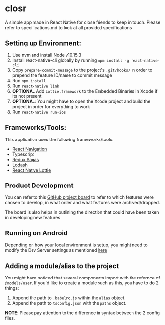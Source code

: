 # closr

A simple app made in React Native for close friends to keep in touch. Please refer to specifications.md to look at all provided specifications

## Setting up Environment:

1) Use nvm and install Node v10.15.3
2) Install react-native-cli globally by running `npm install -g react-native-cli`
3) Copy `prepare-commit-message` to the project's `.git/hooks/` in order to prepend the feature ID/name to commit message
4) Run `npm install`
5) Run `react-native link`
6) **OPTIONAL** Add `Lottie.framework` to the Embedded Binaries in Xcode if its not present
7) **OPTIONAL**: You might have to open the Xcode project and build the project in order for everything to work
8) Run `react-native run-ios` 

## Frameworks/Tools:

This application uses the following frameworks/tools: 
* [React Navigation](https://reactnavigation.org)
* Typescript
* [Redux Sagas](https://github.com/redux-saga/redux-saga)
* [Lodash](https://lodash.com/)
* [React Native Lottie](https://github.com/react-native-community/lottie-react-native)

## Product Development

You can refer to this [GitHub project board](https://github.com/v2arunv/closr/projects/2) to refer to which features were chosen to develop, in what order and what features were archived/dropped.

The board is also helps in outlining the direction that could have been taken in developing new features

## Running on Android

Depending on how your local environment is setup, you might need to modify the Dev Server settings as mentioned [here](https://stackoverflow.com/questions/42064283/react-nativecould-not-connect-to-development-server-on-android)


## Adding a module/alias to the project

You might have noticed that several components import with the refernce of `@models/user`. If you'd like to create a module such as this,
you have to do 2 things:

1. Append the path to `.babelrc.js` within the `alias` object.
2. Append the path to `tsconfig.json` with the `paths` object.

**NOTE**: Please pay attention to the difference in syntax between the 2 config files.